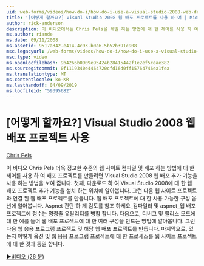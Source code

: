 ```yaml
---
uid: web-forms/videos/how-do-i/how-do-i-use-a-visual-studio-2008-web-deployment-project
title: '[어떻게 할까요?] Visual Studio 2008 웹 배포 프로젝트를 사용 하 여 | Microsoft Docs'
author: rick-anderson
description: 이 비디오에서는 Chris Pels을 세밀 하는 방법에 대 한 제어를 사용 하 여 배포 프로젝트를 만들려면 Visual Studio 2008 웹 배포 추가 기능을 사용 하는 방법을 표시 하는 중...
ms.author: riande
ms.date: 09/11/2008
ms.assetid: 9517a342-e414-4c93-b0a6-5b52b391c908
msc.legacyurl: /web-forms/videos/how-do-i/how-do-i-use-a-visual-studio-2008-web-deployment-project
msc.type: video
ms.openlocfilehash: 9b4266b0909e95424b28415442f1e2ef5ceae382
ms.sourcegitcommit: 0f1119340e4464720cfd16d0ff15764746ea1fea
ms.translationtype: MT
ms.contentlocale: ko-KR
ms.lasthandoff: 04/09/2019
ms.locfileid: "59395682"
---
```

# <a name="how-do-i-use-a-visual-studio-2008-web-deployment-project"></a>[어떻게 할까요?] Visual Studio 2008 웹 배포 프로젝트 사용

[Chris Pels](https://twitter.com/chrispels)

이 비디오 Chris Pels 더욱 정교한 수준의 웹 사이트 컴파일 및 배포 하는 방법에 대 한 제어를 사용 하 여 배포 프로젝트를 만들려면 Visual Studio 2008 웹 배포 추가 기능을 사용 하는 방법을 보여 줍니다. 첫째, 다운로드 하 여 Visual Studio 2008에 대 한 웹 배포 프로젝트 추가 기능을 설치 하는 위치에 알아봅니다. 그런 다음 웹 사이트 프로젝트와 연결 된 웹 배포 프로젝트를 만듭니다. 웹 배포 프로젝트에 대 한 사용 가능한 구성 옵션에 알아봅니다. Aspnet 간단 하 게 검토를 참조 하세요\_컴파일러 및 aspnet\_웹 배포 프로젝트에 정수는 명령줄 유틸리티를 병합 합니다. 다음으로, 디버그 및 릴리스 모드에 대 한 예를 들어 웹 배포 프로젝트에 대 한 여러 구성을 만드는 방법에 알아봅니다. 그런 다음 웹 응용 프로그램 프로젝트 및 해당 웹 배포 프로젝트를 만듭니다. 마지막으로, 있는지 어떻게 옵션 및 웹 응용 프로그램 프로젝트에 대 한 프로세스를 웹 사이트 프로젝트에 대 한 것과 동일 합니다.

[&#9654;비디오 (26 분)](https://channel9.msdn.com/Blogs/ASP-NET-Site-Videos/how-do-i-use-a-visual-studio-2008-web-deployment-project)
